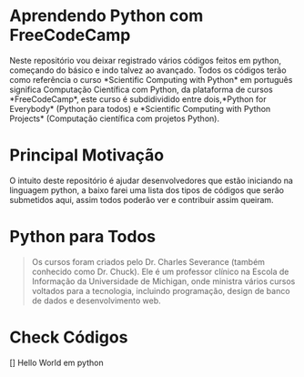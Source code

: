 # Aprendendo Python com FreeCodeCamp

<p> Neste repositório vou deixar registrado vários códigos feitos em python, começando do básico e indo talvez ao avançado. Todos os códigos terão como referência o curso *Scientific Computing with Python* em português significa Computação Científica com Python, da plataforma de cursos *FreeCodeCamp*, este curso é subdidividido entre dois,*Python for Everybody* (Python para todos) e *Scientific Computing with Python Projects* (Computação científica com projetos Python).</p>

# Principal Motivação

<p> O intuito deste repositório é ajudar desenvolvedores que estão iniciando na linguagem python, a baixo farei uma lista dos tipos de códigos que serão submetidos aqui, assim todos poderão ver e contribuir assim queiram. </p>

# Python para Todos

>Os cursos foram criados pelo Dr. Charles Severance (também conhecido como Dr. Chuck). Ele é um professor clínico na Escola de Informação da Universidade de Michigan, onde ministra vários cursos voltados para a tecnologia, incluindo programação, design de banco de dados e desenvolvimento web.

# Check Códigos
[] Hello World em python
